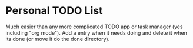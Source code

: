 # Personal TODO List

Much easier than any more complicated TODO app or task manager (yes
including "org mode"). Add a entry when it needs doing and delete it
when its done (or move it do the done directory).
